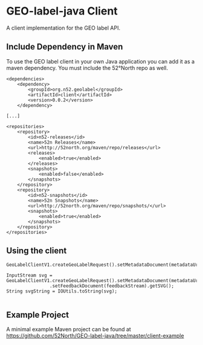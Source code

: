 GEO-label-java Client
=====================

A client implementation for the GEO label API.

## Include Dependency in Maven

To use the GEO label client in your own Java application you can add it as a maven dependency. You must include the 52°North repo as well.

```
<dependencies>
    <dependency>
        <groupId>org.n52.geolabel</groupId>
        <artifactId>client</artifactId>
        <version>0.0.2</version>
    </dependency>

[...]

<repositories>
	<repository>
        <id>n52-releases</id>
        <name>52n Releases</name>
        <url>http://52north.org/maven/repo/releases</url>
        <releases>
            <enabled>true</enabled>
        </releases>
        <snapshots>
            <enabled>false</enabled>
        </snapshots>
    </repository>
    <repository>
        <id>n52-snapshots</id>
        <name>52n Snapshots</name>
        <url>http://52north.org/maven/repo/snapshots/</url>
        <snapshots>
            <enabled>true</enabled>
        </snapshots>
    </repository>
</repositories>

```

## Using the client

```
GeoLabelClientV1.createGeoLabelRequest().setMetadataDocument(metadataUrl).setUseCache(true).getSVG();

InputStream svg = GeoLabelClientV1.createGeoLabelRequest().setMetadataDocument(metadataUrl)
				.setFeedbackDocument(feedbackStream).getSVG();
String svgString = IOUtils.toString(svg);
		
```

## Example Project

A minimal example Maven project can be found at https://github.com/52North/GEO-label-java/tree/master/client-example

